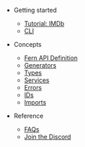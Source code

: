 <!-- markdownlint-disable MD041 MD033 -->

- Getting started

  - [Tutorial: IMDb](imdb.md)
  - [CLI](cli.md)

- Concepts

  - [Fern API Definition](definition.md)
  - [Generators](generators.md)
  - [Types](types.md)
  - [Services](services.md)
  - [Errors](errors.md)
  - [IDs](ids.md)
  - [Imports](imports.md)

- Reference

  - [FAQs](faq.md)
  - [Join the Discord](https://discord.gg/JkkXumPzcG)
